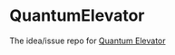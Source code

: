 # QuantumElevator
The idea/issue repo for [Quantum Elevator](https://www.roblox.com/games/14807778375/Quantum-Elevator)
